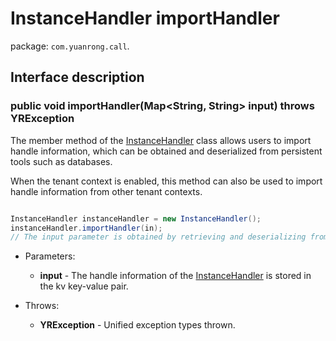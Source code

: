 # InstanceHandler importHandler

package: `com.yuanrong.call`.

## Interface description

### public void importHandler(Map<String, String> input) throws YRException

The member method of the [InstanceHandler](InstanceHandler.md) class allows users to import handle information, which can be obtained and deserialized from persistent tools such as databases.

When the tenant context is enabled, this method can also be used to import handle information from other tenant contexts.

```java

InstanceHandler instanceHandler = new InstanceHandler();
instanceHandler.importHandler(in);
// The input parameter is obtained by retrieving and deserializing from a database or other persistent storage.
```

- Parameters:

   - **input** - The handle information of the [InstanceHandler](InstanceHandler.md) is stored in the kv key-value pair.

- Throws:

   - **YRException** - Unified exception types thrown.
